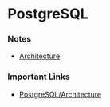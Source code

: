 # PostgreSQL

### Notes
- [Architecture](https://www.figma.com/file/atoOaYx2SRoLndiJGL5fC3/Load-Balancer?type=whiteboard&node-id=0%3A1&t=BDaVHecDr0DoHMvo-1)

### Important Links
- [PostgreSQL/Architecture](https://en.wikibooks.org/wiki/PostgreSQL/Architecture#:~:text=PostgreSQL%20implements%20a%20client%2Dserver,the%20requested%20data%20from%20there.)
